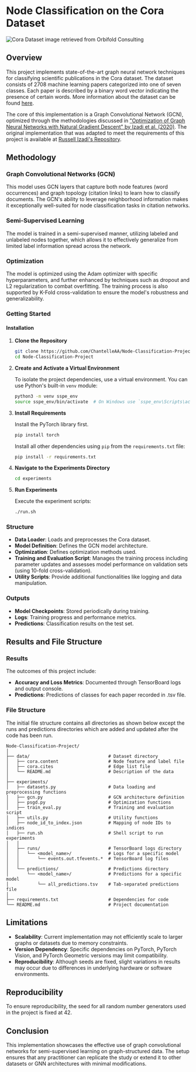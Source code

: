 # Node Classification on the Cora Dataset

![Cora Dataset image retrieved from Orbifold Consulting](https://github.com/ChantelleAA/Node-Classification-Project/assets/115734837/9e23519d-edbc-420b-bf2e-425078a42bf4)

## Overview

This project implements state-of-the-art graph neural network techniques for classifying scientific publications in the Cora dataset. The dataset consists of 2708 machine learning papers categorized into one of seven classes. Each paper is described by a binary word vector indicating the presence of certain words. More information about the dataset can be found [here](https://github.com/ChantelleAA/Node-Classification-Project/blob/main/data/README).

The core of this implementation is a Graph Convolutional Network (GCN), optimized through the methodologies discussed in ["Optimization of Graph Neural Networks with Natural Gradient Descent" by Izadi et al. (2020)](https://arxiv.org/pdf/2008.09624v1.pdf). The original implementation that was adapted to meet the requirements of this project is available at [Russell Izadi's Repository](https://github.com/russellizadi/ssp).

## Methodology

### Graph Convolutional Networks (GCN)

This model uses GCN layers that capture both node features (word occurrences) and graph topology (citation links) to learn how to classify documents. The GCN's ability to leverage neighborhood information makes it exceptionally well-suited for node classification tasks in citation networks.

### Semi-Supervised Learning

The model is trained in a semi-supervised manner, utilizing labeled and unlabeled nodes together, which allows it to effectively generalize from limited label information spread across the network.

### Optimization

The model is optimized using the Adam optimizer with specific hyperparameters, and further enhanced by techniques such as dropout and L2 regularization to combat overfitting. The training process is also supported by K-Fold cross-validation to ensure the model's robustness and generalizability.

### Getting Started

#### Installation

1. **Clone the Repository**
   ```bash
   git clone https://github.com/ChantelleAA/Node-Classification-Project
   cd Node-Classification-Project
   ```

2. **Create and Activate a Virtual Environment**
   
   To isolate the project dependencies, use a virtual environment. You can use Python's built-in `venv` module:
   ```bash
   python3 -m venv sspe_env
   source sspe_env/bin/activate  # On Windows use `sspe_env\Scripts\activate`
   ```

4. **Install Requirements**

   Install the PyTorch library first.
   ```bash
   pip install torch
   ```
   
   Install all other dependencies using `pip` from the `requirements.txt` file:
   ```bash
   pip install -r requirements.txt
   ```

6. **Navigate to the Experiments Directory**
   ```bash
   cd experiments
   ```

7. **Run Experiments**
   
   Execute the experiment scripts:
   ```bash
   ./run.sh
   ```

### Structure

- **Data Loader**: Loads and preprocesses the Cora dataset.
- **Model Definition**: Defines the GCN model architecture.
- **Optimization**: Defines optimization methods used.
- **Training and Evaluation Script**: Manages the training process including parameter updates and assesses model performance on validation sets (using 10-fold cross-validation).
- **Utility Scripts**: Provide additional functionalities like logging and data manipulation.

### Outputs

- **Model Checkpoints**: Stored periodically during training.
- **Logs**: Training progress and performance metrics.
- **Predictions**: Classification results on the test set.

## Results and File Structure

### Results

The outcomes of this project include:
- **Accuracy and Loss Metrics**: Documented through TensorBoard logs and output console.
- **Predictions**: Predictions of classes for each paper recorded in .tsv file.

### File Structure

The initial file structure contains all directories as shown below except the runs and predictions directories which are added and updated after the code has been run.

```
Node-Classification-Project/
│
├── data/                              # Dataset directory
│   ├── cora.content                   # Node feature and label file
│   ├── cora.cites                     # Edge list file
│   └── README.md                      # Description of the data
│
├── experiments/
│   ├── datasets.py                    # Data loading and preprocessing functions
│   ├── gcn.py                         # GCN architecture definition
│   ├── psgd.py                        # Optimization functions
│   ├── train_eval.py                  # Training and evaluation script
│   ├── utils.py                       # Utility functions
│   ├── node_id_to_index.json          # Mapping of node IDs to indices
│   ├── run.sh                         # Shell script to run experiments
│   │
│   ├── runs/                          # TensorBoard logs directory
│   │   └── <model_name>/              # Logs for a specific model
│   │       └── events.out.tfevents.*  # TensorBoard log files
│   │
│   └── predictions/                   # Predictions directory
│       └── <model_name>/              # Predictions for a specific model
│           └── all_predictions.tsv    # Tab-separated predictions file
│
├── requirements.txt                   # Dependencies for code
└── README.md                          # Project documentation
```

## Limitations

- **Scalability**: Current implementation may not efficiently scale to larger graphs or datasets due to memory constraints.
- **Version Dependency**: Specific dependencies on PyTorch, PyTorch Vision, and PyTorch Geometric versions may limit compatibility.
- **Reproducibility**: Although seeds are fixed, slight variations in results may occur due to differences in underlying hardware or software environments.

## Reproducibility

To ensure reproducibility, the seed for all random number generators used in the project is fixed at 42.

## Conclusion

This implementation showcases the effective use of graph convolutional networks for semi-supervised learning on graph-structured data. The setup ensures that any practitioner can replicate the study or extend it to other datasets  or GNN architectures with minimal modifications.
